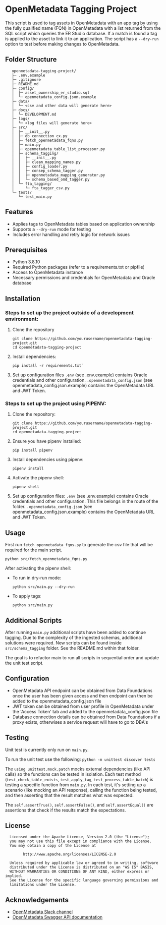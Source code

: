 # OpenMetadata Tagging Project

This script is used to tag assets in OpenMetadata with an app tag by using the fully qualified name (FQN) in OpenMetadata with a list returned from the SQL script which queries the ER Studio database. If a match is found a tag is applied to the asset to link it to an application. The script has a `--dry-run` option to test before making changes to OpenMetadata.

## Folder Structure
```
   openmetadata-tagging-project/
   ├─ .env.example
   ├─ .gitignore
   ├─ README.md
   ├─ config/
   │  ├─ asset_ownership_er_studio.sql
   │  └─ openmetadata_config.json.example
   ├─ data/
   │  └─ <csv and other data will generate here>
   ├─ docs/
   │  └─ DEVELOPMENT.md
   ├─ logs/
   │  └─ <log files will generate here>
   ├─ src/
   │  ├─ __init__.py
   │  ├─ db_connection_cx.py
   │  ├─ fetch_openmetadata_fqns.py
   │  ├─ main.py
   │  ├─ openmetadata_table_list_processor.py
   │  ├─ schema_tagging/
   │  │  ├─ __init__.py
   │  │  ├─ clean_mapping_names.py
   │  │  ├─ config_loader.py
   │  │  ├─ consep_schema_tagger.py   
   │  │  ├─ openmetadata_mapping_generator.py
   │  │  └─ schema_based_omd_tagger.py
   │  └─ fta_tagging/
   │     └─ fta_tagger_csv.py
   └─ tests/
      └─ test_main.py
```

## Features

- Applies tags to OpenMetadata tables based on application ownership
- Supports a `--dry-run` mode for testing
- Includes error handling and retry logic for network issues

## Prerequisites

- Python 3.8.10
- Required Python packages (refer to a requirements.txt or pipfile)
- Access to OpenMetadata instance
- Necessary permissions and credentials for OpenMetadata and Oracle database

## Installation

### Steps to set up the project outside of a development environment:

1. Clone the repository
   ```
   git clone https://github.com/yourusername/openmetadata-tagging-project.git
   cd openmetadata-tagging-project
   ```

2. Install dependencies:
   ```
   pip install -r requirements.txt`
   ```

3. Set up configuration files
    `.env` (see .env.example) contains Oracle credentials and other configuration.
    `.openmetadata_config.json` (see openmetadata_config.json.example) contains the OpenMetadata URL and JWT Token.


### Steps to set up the project using PIPENV:

1. Clone the repository:
   ```
   git clone https://github.com/yourusername/openmetadata-tagging-project.git
   cd openmetadata-tagging-project
   ```

2. Ensure you have pipenv installed:
   ```
   pip install pipenv
   ```

3. Install dependencies using pipenv:
   ```
   pipenv install
   ```

4. Activate the pipenv shell:
   ```
   pipenv shell
   ```

5. Set up configuration files:
    `.env` (see .env.example) contains Oracle credentials and other configuration. This file belongs in the route of the folder.
    `.openmetadata_config.json` (see openmetadata_config.json.example) contains the OpenMetadata URL and JWT Token.

## Usage

First run `fetch_openmetadata_fqns.py` to generate the csv file that will be required for the main script.

```
python src/fetch_openmetadata_fqns.py
```

After activating the pipenv shell:

- To run in dry-run mode:
  ```
  python src/main.py --dry-run
  ```

- To apply tags:
  ```
  python src/main.py
  ```
## Additional Scripts

After running `main.py` additional scripts have been added to continue tagging. Due to the complexity of the ingested schemas, additional solutions were required. New scripts can be found inside `src/schema_tagging` folder. See the README.md within that folder.

The goal is to refactor main to run all scripts in sequential order and update the unit test script.

## Configuration

- OpenMetadata API endpoint can be obtained from Data Foundations once the user has been given access and then endpoint can then be added to the openmetadata_config.json file
- JWT token can be obtained from user profile in OpenMetadata under the 'Access Token' tab and added to the openmetadata_config.json file
- Database connection details can be obtained from Data Foundations if a proxy exists, otherwises a service request will have to go to DBA's

## Testing

Unit test is currently only run on `main.py`. 

To run the unit test use the following:
    ```
    python -m unittest discover tests
    ```

The `using unittest.mock.patch` mocks external dependencies (like API calls) so the functions can be tested in isolation.
Each test method (`test_check_table_exists`, `test_apply_tag`, `test_process_table_batch`) is testing a specific function from `main.py`.
In each test, it's setting up a scenario (like mocking an API response), calling the function being tested, and then asserting that the result matches what was expected.

The `self.assertTrue()`, `self.assertFalse()`, and `self.assertEqual()` are assertions that check if the results match the expectations.

## License

      Licensed under the Apache License, Version 2.0 (the "License");
      you may not use this file except in compliance with the License.
      You may obtain a copy of the License at

            http://www.apache.org/licenses/LICENSE-2.0

      Unless required by applicable law or agreed to in writing, software
      distributed under the License is distributed on an "AS IS" BASIS,
      WITHOUT WARRANTIES OR CONDITIONS OF ANY KIND, either express or implied.
      See the License for the specific language governing permissions and
      limitations under the License.

## Acknowledgements

- [OpenMetadata Slack channel](https://openmetadata.slack.com/archives/C02B6955S4S)
- [OpenMetadata Swagger API documentation](https://docs.open-metadata.org/swagger.html)